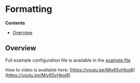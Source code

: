 # Formatting

**Contents**
* [Overview](#overview)

## Overview

Full example configuration file is available in the [example file](/Config_Examples/Config_Formatting.xml)

How to video is available here: [https://youtu.be/Mjy65yHkoi8](https://youtu.be/Mjy65yHkoi8)